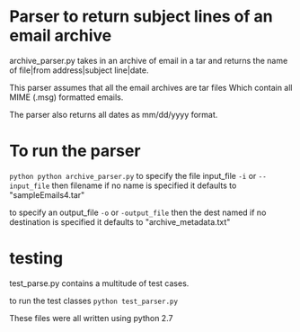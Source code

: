 # Parser to return subject lines of an email archive

archive_parser.py takes in an archive of email in a tar and returns
the name of file|from address|subject line|date.

This parser assumes that all the email archives are tar files
Which contain all MIME (.msg) formatted emails.

The parser also returns all dates as mm/dd/yyyy format.

# To run the parser
 `python python archive_parser.py`
  to specify the file input_file `-i` or `--input_file` then filename
  if no name is specified it defaults to "sampleEmails4.tar"

  to specify an output_file `-o` or `-output_file` then the dest named
  if no destination is specified it defaults to  "archive_metadata.txt"

# testing
test_parse.py contains a multitude of test cases.

to run the test classes
`python test_parser.py`

These files were all written using python 2.7
